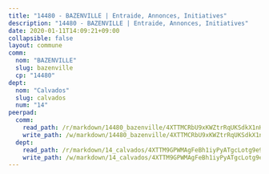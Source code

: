```yaml
---
title: "14480 - BAZENVILLE | Entraide, Annonces, Initiatives"
description: "14480 - BAZENVILLE | Entraide, Annonces, Initiatives"
date: 2020-01-11T14:09:21+09:00
collapsible: false
layout: commune
comm:
  nom: "BAZENVILLE"
  slug: bazenville
  cp: "14480"
dept:
  nom: "Calvados"
  slug: calvados
  num: "14"
peerpad:
  comm:
    read_path: /r/markdown/14480_bazenville/4XTTMCRbU9xKWZtrRqUKSdkX1nHfP8BB3vsbBKXVcqN1C9CXH
    write_path: /w/markdown/14480_bazenville/4XTTMCRbU9xKWZtrRqUKSdkX1nHfP8BB3vsbBKXVcqN1C9CXH-K3TgUMUsFoUvGwgcmixKTyV1P7X9EEMqNAi7t3Vv7FDjgpFHJ3pY66rCZBbQuwYAvAsrp6DmNxUKDJYga3Gc8BVmKLLSz4FCmAfoGbQr4ET3YaxU9UPYXpBNAEaHBgxC8w19NAoZ
  dept:
    read_path: /r/markdown/14_calvados/4XTTM9GPWMAgFeBh1iyPyATgcLotg9e9APJpQBEyY3RZiUwJ6
    write_path: /w/markdown/14_calvados/4XTTM9GPWMAgFeBh1iyPyATgcLotg9e9APJpQBEyY3RZiUwJ6-K3TgUXWJAT2cYJ9ZstQphkkm2za8um5GwwXsivqaDFTgbhMDcHaRXnT3h69szAqCyvWcFfDim5fkwc6CXdUtyvPpirbD1TPAb6xCxpPN6dR3zzDRe29YehQYbhZdjvZYkgztJYvi
---
```


